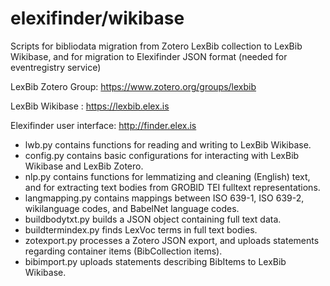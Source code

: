# elexifinder/wikibase

Scripts for bibliodata migration from Zotero LexBib collection to LexBib Wikibase, and for migration to Elexifinder JSON format (needed for eventregistry service)

LexBib Zotero Group: https://www.zotero.org/groups/lexbib

LexBib Wikibase : https://lexbib.elex.is

Elexifinder user interface: http://finder.elex.is

* lwb.py contains functions for reading and writing to LexBib Wikibase.
* config.py contains basic configurations for interacting with LexBib Wikibase and LexBib Zotero.
* nlp.py contains functions for lemmatizing and cleaning (English) text, and for extracting text bodies from GROBID TEI fulltext representations.
* langmapping.py contains mappings between ISO 639-1, ISO 639-2, wikilanguage codes, and BabelNet language codes.
* buildbodytxt.py builds a JSON object containing full text data.
* buildtermindex.py finds LexVoc terms in full text bodies.
* zotexport.py processes a Zotero JSON export, and uploads statements regarding container items (BibCollection items).
* bibimport.py uploads statements describing BibItems to LexBib Wikibase.
